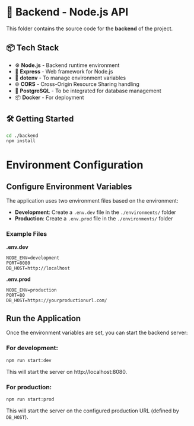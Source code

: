 # 🧠 Backend - Node.js API

This folder contains the source code for the **backend** of the project.

## 📦 Tech Stack
- ⚙️ **Node.js** - Backend runtime environment
- 🚀 **Express** - Web framework for Node.js
- 🔐 **dotenv** - To manage environment variables
- 🌐 **CORS** - Cross-Origin Resource Sharing handling
- 🐘 **PostgreSQL** - To be integrated for database management
- 📦 **Docker** - For deployment

## 🛠️ Getting Started

```bash
cd ./backend
npm install
```

# Environment Configuration

## Configure Environment Variables

The application uses two environment files based on the environment:

- **Development**: Create a `.env.dev` file in the `./environments/` folder
- **Production**: Create a `.env.prod` file in the `./environments/` folder

### Example Files

**.env.dev**
```
NODE_ENV=development
PORT=8080
DB_HOST=http://localhost
```

**.env.prod**
```
NODE_ENV=production
PORT=80
DB_HOST=https://yourproductionurl.com/
```

## Run the Application

Once the environment variables are set, you can start the backend server:

### For development:
```bash
npm run start:dev
```
This will start the server on http://localhost:8080.

### For production:
```bash
npm run start:prod
```
This will start the server on the configured production URL (defined by `DB_HOST`).
